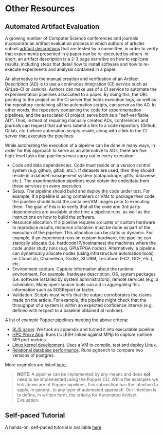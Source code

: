# Other Resources

## Automated Artifact Evaluation

A growing number of Computer Science conferences and journals 
incorporate an artifact evaluation process in which authors of 
articles submit [artifact 
descriptions](http://ctuning.org/ae/submission.html) that are tested 
by a committee, in order to verify that experiments presented in a 
paper can be re-executed by others. In short, an artifact description 
is a 2-3 page narrative on how to replicate results, including steps 
that detail how to install software and how to re-execute experiments 
and analysis contained in a paper.

An alternative to the manual creation and verification of an Artifact 
Description (AD) is to use a continuous integration (CI) service such 
as GitLab-CI or Jenkins. Authors can make use of a CI service to 
automate the experimentation pipelines associated to a paper. By doing 
this, the URL pointing to the project on the CI server that holds 
execution logs, as well as the repository containing all the 
automation scripts, can serve as the AD. In other words, the 
repository containing the code for experimentation pipelines, and the 
associated CI project, serve both as a "self-verifiable AD". Thus, 
instead of requiring manually created ADs, conferences and journals 
can request that authors submit a link to a code repository (Github, 
Gitlab, etc.) where automation scripts reside, along with a link to 
the CI server that executes the pipelines.

While automating the execution of a pipeline can be done in many ways, 
in order for this approach to serve as an alternative to ADs, there 
are five high-level tasks that pipelines must carry out in every 
execution:

  * Code and data dependencies. Code must reside on a version control 
    system (e.g. github, gitlab, etc.). If datasets are used, then 
    they should reside in a dataset management system (datapackage, 
    gitlfs, dataverse, etc.). The experimentation pipelines must 
    obtain the code/data from these services on every execution.
  * Setup. The pipeline should build and deploy the code under test. 
    For example, if a pipeline is using containers or VMs to package 
    their code, the pipeline should build the container/VM images 
    prior to executing them. The goal of this is to verify that all 
    the code and 3rd party dependencies are available at the time a 
    pipeline runs, as well as the instructions on how to build the 
    software.
  * Resource allocation. If a pipeline requires a cluster or custom 
    hardware to reproduce results, resource allocation must be done as 
    part of the execution of the pipeline. This allocation can be 
    static or dynamic. For example, if an experiment runs on custom 
    hardware, the pipeline can statically allocate (i.e. hardcode 
    IP/hostnames) the machines where the code under study runs (e.g. 
    GPU/FPGA nodes). Alternatively, a pipeline can dynamically 
    allocate nodes (using infrastructure automation tools) on 
    CloudLab, Chameleon, Grid5k, SLURM, Terraform (EC2, GCE, etc.), 
    etc.
  * Environment capture. Capture information about the runtime 
    environment. For example, hardware description, OS, system 
    packages (i.e. software installed by system administrators), 
    remote services (e.g. a scheduler). Many open-source tools can aid 
    in aggregating this information such as SOSReport or facter.
  * Validation. Scripts must verify that the output corroborates the 
    claims made on the article. For example, the pipeline might check 
    that the throughput of a system is within an expected confidence 
    interval (e.g. defined with respect to a baseline obtained at 
    runtime).

A list of example Popper pipelines meeting the above criteria:

  * [BLIS 
    paper](https://github.com/popperized/popper-readthedocs-examples/tree/master/pipelines/blis). 
    We took an appendix and turned it into executable pipeline.
  * [HPC Proxy 
    App](https://github.com/popperized/popper-readthedocs-examples/tree/master/pipelines/mpip). 
    Runs LULESH linked against MPIp to capture runtime MPI perf 
    metrics.
  * [Linux kernel 
    development](https://github.com/popperized/popper-readthedocs-examples/tree/master/pipelines/linux-cgroups). 
    Uses a VM to compile, test and deploy Linux.
  * [Relational database 
    performance](https://github.com/popperized/popper-readthedocs-examples/tree/master/pipelines/pgbench). 
    Runs pgbench to compare two versions of postgres.

More examples are listed [here](examples.html).

> **NOTE**: A pipeline can be implemented by any means and does 
> **not** need to be implemented using the Popper CLI. While the 
> examples we link above are of Popper pipelines, this subsection has 
> the intention to apply, in general, to any type of automated 
> approach. Our intention is to define, in written form, the criteria 
> for Automated Artifact Evaluation.

## Self-paced Tutorial

A hands-on, self-paced tutorial is available 
[here](https://popperized.github.io/swc-lesson).

